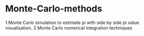 # Monte-Carlo-methods
1.Monte Carlo simulation to estimate pi with side by side pi value visualisation. 
2.Monte Carlo numerical integration techniques
